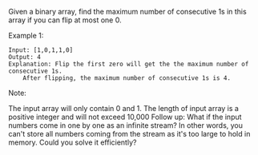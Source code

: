 Given a binary array, find the maximum number of consecutive 1s in this array if you can flip at most one 0.

Example 1:
```
Input: [1,0,1,1,0]
Output: 4
Explanation: Flip the first zero will get the the maximum number of consecutive 1s.
    After flipping, the maximum number of consecutive 1s is 4.
```
Note:

The input array will only contain 0 and 1.
The length of input array is a positive integer and will not exceed 10,000
Follow up:
What if the input numbers come in one by one as an infinite stream? In other words, you can't store all numbers coming from the stream as it's too large to hold in memory. Could you solve it efficiently?

